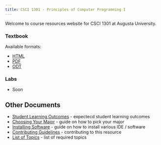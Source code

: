 ```yaml
---
title: CSCI 1301 - Principles of Computer Programming I
---
```


<!--
basic index page for pages website, this page makes some assumptions about paths
based on what is defined in the makefile, just be aware of that while editing -->

Welcome to course resources website for CSCI 1301 at Augusta University.


### Textbook

Available formats:

 - [HTML](/book)
 - [PDF](/book.pdf) 
 - [ODT](/book.odt) 

### Labs

- Soon

## Other Documents

- [Student Learning Outcomes](/learning_outcomes) - expectecd student learning outcomes
- [Choosing Your Major](/choosing_major) - guide on how to pick your major       
- [Installing Software](/software_install) - guide on how to install various IDE / software
- [Contributing Guidelines](/contributing) - contributing to this resource
- [List of Topics](/topics_list) - list of required topics


